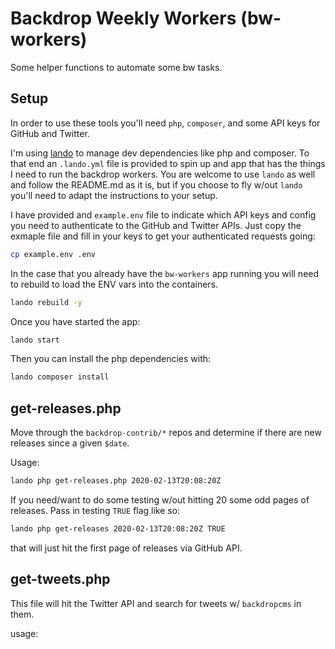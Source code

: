 Backdrop Weekly Workers (bw-workers)
====================================

Some helper functions to automate some bw tasks.

Setup
-----

In order to use these tools you'll need `php`, `composer`, and some API keys for  
GitHub and Twitter.

I'm using [lando](https://lando.dev) to manage dev dependencies like php and composer. To that end an `.lando.yml` file is provided to spin up and app that has the things I need to run the backdrop workers. You are welcome to use `lando` as well and follow the README.md as it is, but if you choose to fly w/out `lando` you'll need to adapt
the instructions to your setup.

I have provided and `example.env` file to indicate which API keys and config you need to authenticate to the GitHub and Twitter APIs. Just copy the exmaple file and fill in your keys to get your authenticated requests going:

```bash
cp example.env .env
```

In the case that you already have the `bw-workers` app running you will need to 
rebuild to load the ENV vars into the containers.

```bash
lando rebuild -y
```

Once you have started the app:

```bash
lando start
```

Then you can install the php dependencies with:

```bash
lando composer install
```



get-releases.php
----------------

Move through the `backdrop-contrib/*` repos and determine if there are new releases
since a given `$date`.

Usage:

```bash
lando php get-releases.php 2020-02-13T20:08:20Z
```

If you need/want to do some testing w/out hitting 20 some odd pages of releases.
Pass in testing `TRUE` flag like so:

```bash
lando php get-releases 2020-02-13T20:08:20Z TRUE
```

that will just hit the first page of releases via GitHub API.

get-tweets.php
--------------

This file will hit the Twitter API and search for tweets w/ `backdropcms` in them.

usage:

```bash

```
